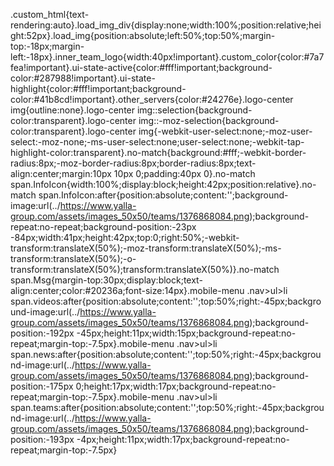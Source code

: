 .custom_html{text-rendering:auto}.load_img_div{display:none;width:100%;position:relative;height:52px}.load_img{position:absolute;left:50%;top:50%;margin-top:-18px;margin-left:-18px}.inner_team_logo{width:40px!important}.custom_color{color:#7a7fea!important}.ui-state-active{color:#fff!important;background-color:#287988!important}.ui-state-highlight{color:#fff!important;background-color:#41b8cd!important}.other_servers{color:#24276e}.logo-center img{outline:none}.logo-center img::selection{background-color:transparent}.logo-center img::-moz-selection{background-color:transparent}.logo-center img{-webkit-user-select:none;-moz-user-select:-moz-none;-ms-user-select:none;user-select:none;-webkit-tap-highlight-color:transparent}.no-match{background:#fff;-webkit-border-radius:8px;-moz-border-radius:8px;border-radius:8px;text-align:center;margin:10px 10px 0;padding:40px 0}.no-match span.InfoIcon{width:100%;display:block;height:42px;position:relative}.no-match span.InfoIcon:after{position:absolute;content:'';background-image:url(../https://www.yalla-group.com/assets/images_50x50/teams/1376868084.png);background-repeat:no-repeat;background-position:-23px -84px;width:41px;height:42px;top:0;right:50%;-webkit-transform:translateX(50%);-moz-transform:translateX(50%);-ms-transform:translateX(50%);-o-transform:translateX(50%);transform:translateX(50%)}.no-match span.Msg{margin-top:30px;display:block;text-align:center;color:#20236a;font-size:14px}.mobile-menu .nav>ul>li span.videos:after{position:absolute;content:'';top:50%;right:-45px;background-image:url(../https://www.yalla-group.com/assets/images_50x50/teams/1376868084.png);background-position:-192px -45px;height:11px;width:15px;background-repeat:no-repeat;margin-top:-7.5px}.mobile-menu .nav>ul>li span.news:after{position:absolute;content:'';top:50%;right:-45px;background-image:url(../https://www.yalla-group.com/assets/images_50x50/teams/1376868084.png);background-position:-175px 0;height:17px;width:17px;background-repeat:no-repeat;margin-top:-7.5px}.mobile-menu .nav>ul>li span.teams:after{position:absolute;content:'';top:50%;right:-45px;background-image:url(../https://www.yalla-group.com/assets/images_50x50/teams/1376868084.png);background-position:-193px -4px;height:11px;width:17px;background-repeat:no-repeat;margin-top:-7.5px}
